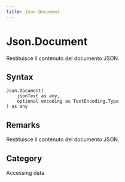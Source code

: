 ```yaml
---
title: Json.Document
---
```


# Json.Document


Restituisce il contenuto del documento JSON.


## Syntax

```powerquery
Json.Document(
    jsonText as any,
    optional encoding as TextEncoding.Type
) as any
```


## Remarks

Restituisce il contenuto del documento JSON.



## Category
Accessing data
